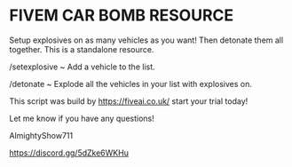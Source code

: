 # FIVEM CAR BOMB RESOURCE

Setup explosives on as many vehicles as you want! Then detonate them all together. This is a standalone resource.



/setexplosive ~ Add a vehicle to the list.

/detonate ~ Explode all the vehicles in your list with explosives on.



This script was build by https://fiveai.co.uk/ start your trial today! 



Let me know if you have any questions!

AlmightyShow711

https://discord.gg/5dZke6WKHu
